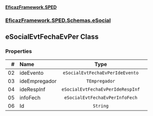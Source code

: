 #### [EficazFramework.SPED](EficazFrameworkSPED.md 'EficazFramework SPED')
### [EficazFramework.SPED.Schemas.eSocial](EficazFramework.SPED.Schemas.eSocial.md 'EficazFramework.SPED.Schemas.eSocial')

## eSocialEvtFechaEvPer Class
### Properties

| # | Name | Type | |
| ---: | :--- | :---: | :--- |
| 02 | ideEvento | `eSocialEvtFechaEvPerIdeEvento` |  |
| 03 | ideEmpregador | `TEmpregador` |  |
| 04 | ideRespInf | `eSocialEvtFechaEvPerIdeRespInf` |  |
| 05 | infoFech | `eSocialEvtFechaEvPerInfoFech` |  |
| 06 | Id | `String` |  |
